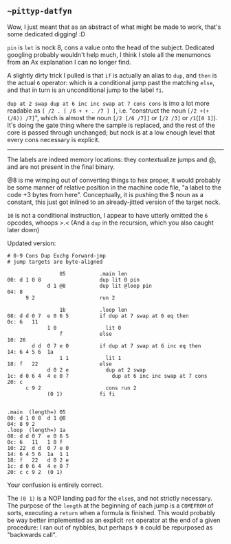 ## `~pittyp-datfyn`
Wow, I just meant that as an abstract of what might be made to work, that's some dedicated digging! :D

`pin` is `let` is nock 8, cons a value onto the head of the subject. Dedicated googling probably wouldn't help much, I think I stole all the menumoncs from an Ax explanation I can no longer find.

A slightly dirty trick I pulled is that `if` is actually an alias to `dup`, and `then` is the actual `6` operator: which is a conditional jump past the matching `else`, and that in turn is an unconditional jump to the label `fi`.

`dup at 2 swap dup at 6 inc inc swap at 7 cons cons` is imo a lot more readable as `[ /2 . [ /6 + + . /7 ] ]`, i.e. "construct the noun `[/2 +(+(/6)) /7]`", which is almost the noun `[/2 [/6 /7]]` or `[/2 /3]` or `/1`(`[0 1]`). It's doing the gate thing where the sample is replaced, and the rest of the core is passed through unchanged; but nock is at a low enough level that every cons necessary is explicit.

---

The labels are indeed memory locations: they contextualize jumps and @, and are not present in the final binary.

@8 is me wimping out of converting things to hex proper, it would probably be some manner of relative position in the machine code file, "a label to the code +3 bytes from here". Conceptually, it is pushing the $ noun as a constant, this just got inlined to an already-jitted version of the target nock.

`10` is not a conditional instruction, I appear to have utterly omitted the `6` opcodes, whoops >.<
(And a `dup` in the recursion, which you also caught later down)

Updated version:

```
# 0-9 Cons Dup Exchg Forward-jmp
# jump targets are byte-aligned

                 05           .main len
00: d 1 0 8                   dup lit 0 pin
             d 1 @8           dup lit @loop pin
04: 8        
      9 2                     run 2

                 1b           .loop len
08: d d 0 7  e 0 6 5          if dup at 7 swap at 6 eq then
0c: 6   11
             1 0                lit 0
                 f            else
10: 26
        d d  0 7 e 0          if dup at 7 swap at 6 inc eq then
14: 6 4 5 6  1a
                 1 1            lit 1
18: f   22                    else
             d 0 2 e            dup at 2 swap
1c: d 0 6 4  4 e 0 7              dup at 6 inc inc swap at 7 cons
20: c
      c 9 2                     cons run 2
             (0 1)            fi fi


.main  (length=) 05
00: d 1 0 8  d 1 @8
04: 8 9 2 
.loop  (length=) 1a
08: d d 0 7  e 0 6 5
0c: 6   11   1 0 f  
10: 22  d d  0 7 e 0
14: 6 4 5 6  1a  1 1
18: f   22   d 0 2 e
1c: d 0 6 4  4 e 0 7
20: c c 9 2  (0 1)
```

Your confusion is entirely correct.

The `(0 1)` is a NOP landing pad for the `else`s, and not strictly necessary. The purpose of the `length` at the beginning of each jump is a `COMEFROM` of sorts, executing a `return` when a formula is finished. This would probably be way better implemented as an explicit `ret` operator at the end of a given procedure: I ran out of nybbles, but perhaps `9 0` could be repurposed as "backwards call".